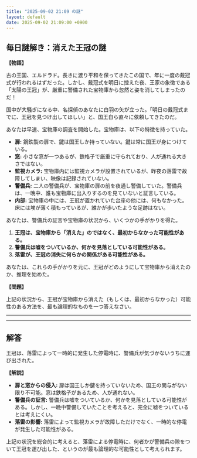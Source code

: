 ```yaml
---
title: "2025-09-02 21:09 の謎"
layout: default
date: 2025-09-02 21:09:00 +0900
---
```

## 毎日謎解き：消えた王冠の謎

**【物語】**

古の王国、エルドラド。長きに渡り平和を保ってきたこの国で、年に一度の戴冠式が行われるはずだった。しかし、戴冠式を明日に控えた夜、王家の象徴である「太陽の王冠」が、厳重に警備された宝物庫から忽然と姿を消してしまったのだ！

国中が大騒ぎになる中、名探偵のあなたに白羽の矢が立った。「明日の戴冠式までに、王冠を見つけ出してほしい」と、国王自ら直々に依頼してきたのだ。

あなたは早速、宝物庫の調査を開始した。宝物庫は、以下の特徴を持っていた。

*   **扉:** 鋼鉄製の扉で、鍵は国王しか持っていない。鍵は常に国王が身につけている。
*   **窓:** 小さな窓が一つあるが、鉄格子で厳重に守られており、人が通れる大きさではない。
*   **監視カメラ:** 宝物庫内には監視カメラが設置されているが、昨夜の落雷で故障してしまい、映像は記録されていない。
*   **警備兵:** 二人の警備兵が、宝物庫の扉の前を夜通し警備していた。警備兵は、一晩中、誰も宝物庫に出入りするのを見ていないと証言している。
*   **内部:** 宝物庫の中には、王冠が置かれていた台座の他には、何もなかった。床には埃が薄く積もっているが、誰かが歩いたような足跡はない。

あなたは、警備兵の証言や宝物庫の状況から、いくつかの手がかりを得た。

1.  **王冠は、宝物庫から「消えた」のではなく、最初からなかった可能性がある。**
2.  **警備兵は嘘をついているか、何かを見落としている可能性がある。**
3.  **落雷が、王冠の消失に何らかの関係がある可能性がある。**

あなたは、これらの手がかりを元に、王冠がどのようにして宝物庫から消えたのか、推理を始めた。

**【問題】**

上記の状況から、王冠が宝物庫から消えた（もしくは、最初からなかった）可能性のある方法を、最も論理的なものを一つ答えなさい。

---
---

## 解答

王冠は、落雷によって一時的に発生した停電時に、警備兵が気づかないうちに運び出された。

**【解説】**

*   **扉と窓からの侵入:** 扉は国王しか鍵を持っていないため、国王の関与がない限り不可能。窓は鉄格子があるため、人が通れない。
*   **警備兵の証言:** 警備兵は嘘をついているか、何かを見落としている可能性がある。しかし、一晩中警備していたことを考えると、完全に嘘をついているとは考えにくい。
*   **落雷の影響:** 落雷によって監視カメラが故障しただけでなく、一時的な停電が発生した可能性がある。

上記の状況を総合的に考えると、落雷による停電時に、何者かが警備兵の隙をついて王冠を運び出した、というのが最も論理的な可能性として考えられます。
